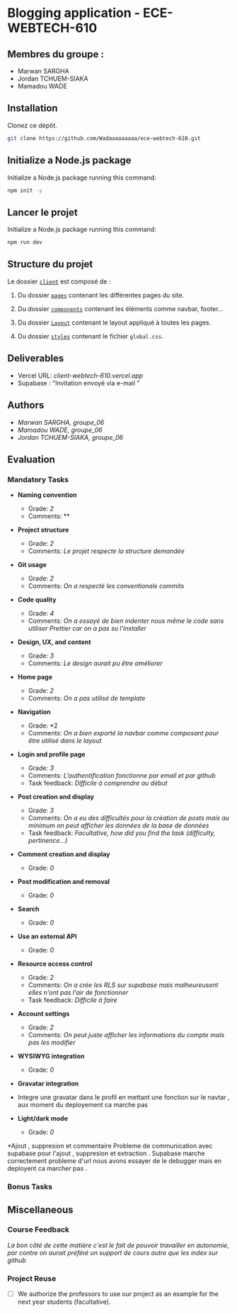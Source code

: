 

# Blogging application - ECE-WEBTECH-610
## Membres du groupe :
- Marwan SARGHA
- Jordan TCHUEM-SIAKA
- Mamadou WADE

## Installation

Clonez ce dépôt.
```bash
git clone https://github.com/Wadaaaaaaaaa/ece-webtech-610.git
```

## Initialize a Node.js package

Initialize a Node.js package running this command:

```bash
npm init -y
```

## Lancer le projet

Initialize a Node.js package running this command:

```bash
npm run dev
```


## Structure du projet

Le dossier [`client`](client) est composé de : 

1. Du dossier [`pages`](client/pages/)
contenant les différentes pages du site.

2. Du dossier [`components`](client/components/)
contenant les éléments comme navbar, footer...

3. Du dossier [`Layout`](client/Layout/)
contenant le layout appliqué à toutes les pages.

5. Du dossier [`styles`](client/styles/)
contenant le fichier `global.css`.


## Deliverables 

- Vercel URL: *client-webtech-610.vercel.app*
- Supabase : "Invitation envoyé via e-mail "

## Authors

- *Marwan SARGHA, groupe_06*
- *Mamadou WADE, groupe_06*
- *Jordan TCHUEM-SIAKA, groupe_06*

## Evaluation

### Mandatory Tasks

* **Naming convention**
  * Grade: *2*
  * Comments: **
  
* **Project structure**
  * Grade: *2*
  * Comments: *Le projet respecte la structure demandée*
  
* **Git usage**
  * Grade: *2*
  * Comments: *On a respecté les conventionals commits*
  
* **Code quality**
  * Grade: *4*
  * Comments: *On a essayé de bien indenter nous même le code sans utiliser Prettier car on a pas su l'installer*

* **Design, UX, and content**
  * Grade: *3*
  * Comments: *Le design aurait pu être améliorer*

* **Home page**
  * Grade: *2*
  * Comments: *On a pas utilisé de template*
  
* **Navigation**
  * Grade: *2
  * Comments: *On a bien exporté la navbar comme composant pour être utilisé dans le layout*
  
* **Login and profile page**
  * Grade: *3*
  * Comments: *L'authentification fonctionne par email et par github*
  * Task feedback: *Difficile à comprendre au début*
* **Post creation and display**
  * Grade: *3*
  * Comments: *On a eu des difficultés pour la création de posts mais au minimum on peut afficher les données de la base de données*
  * Task feedback: *Facultative, how did you find the task (difficulty, pertinence...)*
* **Comment creation and display**
  * Grade: *0*

* **Post modification and removal**
  * Grade: *0*
 
* **Search**
  * Grade: *0*
* **Use an external API**
  * Grade: *0*  
* **Resource access control**
  * Grade: *2*
  * Comments: *On a crée les RLS sur supabase mais malheureusent elles n'ont pas l'air de fonctionner*
  * Task feedback: *Difficile à faire*
* **Account settings**
  * Grade: *2*
  * Comments: *On peut juste afficher les informations du compte mais pas les modifier*

* **WYSIWYG integration**
  * Grade: *0*

* **Gravatar integration**
* Integre une gravatar dans le profil en mettant une fonction sur le navtar , aux moment du deployement ca marche pas 
 
  
* **Light/dark mode**
  * Grade: *0*

 *Ajout , suppresion et commentaire 
 Probleme de communication avec supabase pour l'ajout , suppresion et extraction .
 Supabase marche correctement probleme d'url nous avons essayer de le debugger mais en deployent ca marcher pas .
 


### Bonus Tasks



## Miscellaneous

### Course Feedback

*La bon côté de cette matière c'est le fait de pouvoir travailler en autonomie, par contre on aurait préféré un support de cours autre que les index sur github*
### Project Reuse

- [ ] We authorize the professors to use our project as an example for the next year students (facultative).
